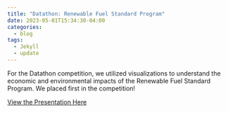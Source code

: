 ```yaml
---
title: "Datathon: Renewable Fuel Standard Program"
date: 2023-05-01T15:34:30-04:00
categories:
  - blog
tags:
  - Jekyll
  - update
---
```


For the Datathon competition, we utilized visualizations to understand the economic and environmental impacts of the Renewable Fuel Standard Program. We placed first in the competition! 

<a href="https://docs.google.com/presentation/d/1fCM6uhnfz-RLNHDtacozs9uRWFKoohCsfFaemyuKiHI/edit?usp=sharing">View the Presentation Here</a>
